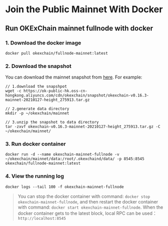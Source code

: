 <!--
order: 4
-->

# Join the Public Mainnet With Docker
## Run OKExChain mainnet fullnode with docker

### 1. Download the docker image

```
docker pull okexchain/fullnode-mainnet:latest
```



### 2. Download the snapshot
You can download the mainnet snapshot from [here](https://okexchain-docs.readthedocs.io/en/latest/resources/snapshot.html). For example:

```shell
// 1.download the snapshpot
wget -c https://ok-public-hk.oss-cn-hongkong.aliyuncs.com/cdn/okexchain/snapshot/okexchain-v0.16.3-mainnet-20210127-height_275913.tar.gz

// 2.generate data directory
mkdir -p ~/okexchain/mainnet

// 3.unzip the snapshot to data directory
tar -zxvf okexchain-v0.16.3-mainnet-20210127-height_275913.tar.gz -C ~/okexchain/mainnet/
```



### 3. Run docker container

```
docker run -d --name okexchain-mainnet-fullnode -v ~/okexchain/mainnet/data:/root/.okexchaind/data/ -p 8545:8545 okexchain/fullnode-mainnet:latest
```



### 4. View the running log

```
docker logs --tail 100 -f okexchain-mainnet-fullnode
```



>  You can stop the docker container with command: `docker stop okexchain-mainnet-fullnode`, and then restart the docker container with command: `docker start okexchain-mainnet-fullnode`. When the docker container gets to the latest block, local RPC can be used：`http://localhost:8545`


